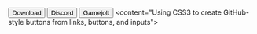 <button>Download</button>
<button>Discord</button>
<button>Gamejolt</button>
<meta charset="utf-8"> 
    <title>Download</title> 
    <content="Using CSS3 to create GitHub-style buttons from links, buttons, and inputs"> 
    <style>
